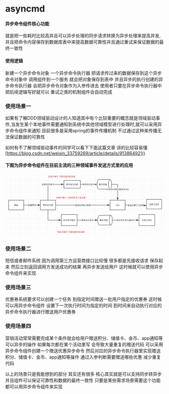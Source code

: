 # asyncmd
#### 异步命令组件核心功能
就是把一些耗时比较高并且可以异步处理的同步请求转换为异步处理来提高并发,并且把命令内容保存到数据库表中来提高数据可靠性并且通过重试来保证数据的最终一致性
#### 使用逻辑
新建一个异步命令对象 一个异步命令执行器 把请求传过来的数据保存到这个异步命令对象中 调用组件到一个服务 就会把对象保存到表中 并且异步的执行创建的异步命令执行器 会把异步命令对象作为入参传进去 使用者只要在异步命令执行器中把后续逻辑写好就可以 重试之类的机制组件会自动完成
### 使用场景一
如果有了解DDD领域驱动设计的人知道其中有个比较重要的概念就是领域驱动事件,当发生某个本地事件需要通知到系统中其他领域模型进行处理时,就可以采用异步命令组件来通知 目前很多是采用spring的事件传播机制 不过通过这种来传播无法保证数据的可靠性

如何有不了解领域驱动事件的同学可以看下下面这篇文章 讲的比较容易懂
[https://blog.csdn.net/weixin_33759269/article/details/91386492]()
#### 下图为异步命令组件在目前主流的三种领域事件发送方式里的应用

![image](https://github.com/bojiw/asyncmd/blob/master/dominimage.png)

### 使用场景二
短信或者邮件系统 因为调用第三方运营商接口比较慢 很多都是先接收请求 保存起来 然后立刻返回调用方发送成功的结果 再异步发送给用户 这时候就可以使用异步命令组件来实现 
### 使用场景三
优惠券系统要求可以创建一个任务 到指定时间赠送一批用户指定的优惠券 这时候可以用异步命令组件 设置下一次执行时间为指定的时间 到时间来自动执行对应的异步命令执行器进行赠送用户优惠券
### 使用场景四
营销活动常常需要完成某个条件就会给用户赠送积分、储值卡、金币、app通知等可以异步的操作 如果每次都在某个活动里写 会导致大量重复的赠送代码 可以采用异步命令组件创建一个赠送优惠异步命令 然后对应的异步命令执行器里实现赠送积分、储值卡、金币、app通知等操作 通过入参判断需要赠送哪些优惠 减少重复代码

以上的场景只是我能想到的部分 其实还有很多 核心其实就是可以支持同步转异步 并且组件可以保证可靠性和数据的最终一致性 只要是某些需求场景需要这个功能都可以用异步命令组件来实现
